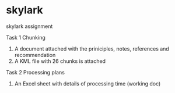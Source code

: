 # skylark
skylark assignment

Task 1 Chunking
1. A document attached with the priniciples, notes, references and recommendation
2. A KML file with 26 chunks is attached


Task 2 Processing plans
1. An Excel sheet with details of processing time (working doc)


